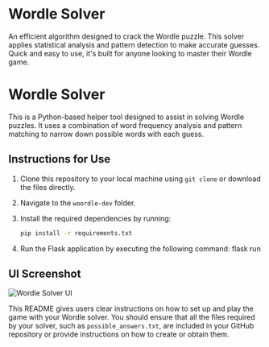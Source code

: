 # Wordle Solver
An efficient algorithm designed to crack the Wordle puzzle. This solver applies statistical analysis and pattern detection to make accurate guesses. Quick and easy to use, it's built for anyone looking to master their Wordle game. 

# Wordle Solver

This is a Python-based helper tool designed to assist in solving Wordle puzzles. It uses a combination of word frequency analysis and pattern matching to narrow down possible words with each guess.

## Instructions for Use

1. Clone this repository to your local machine using `git clone` or download the files directly.

2. Navigate to the `woordle-dev` folder.

3. Install the required dependencies by running:

   ```sh
   pip install -r requirements.txt

4. Run the Flask application by executing the following command:
flask run

## UI Screenshot

![Wordle Solver UI](ui-screenshot.png)


This README gives users clear instructions on how to set up and play the game with your Wordle solver. You should ensure that all the files required by your solver, such as `possible_answers.txt`, are included in your GitHub repository or provide instructions on how to create or obtain them.
